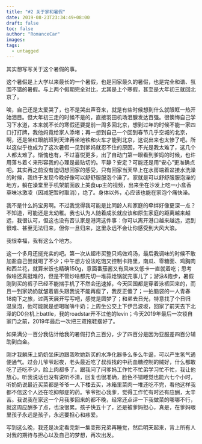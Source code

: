 ```yaml
---
title: "#2 关于家和暑假"
date: 2019-08-23T23:34:49+08:00
draft: false
toc: false
author: "RomanceCar"
images:
tags: 
  - untagged
---
```


其实想写写关于这个暑假的事。

这个暑假是上大学以来最长的一个暑假，也是回家最久的暑假，也是完全和谐、氛围不错的暑假。与上两个假期完全对比，尤其是上个寒假，甚至是大年初三就回北京了。

唉，自己还是太爱哭了，也不是哭出声音来，就是有些时候想到什么就眼眶一热开始泪目。但大年初三走的时候不是的，直接羽田机场泪腺发达百强。很懊悔自己学习下水道，本来就不长的寒假还要提前一周多回北京，想到过年的时候不能一家四口打打牌，我他妈竟给家人添堵；再一想到自己一个回到春节几乎空城的北京，啊，还是坐红眼航班到天津再坐地铁和火车才能到北京，这说出来也太惨了吧。所以这似乎也成为了这次暑假一见到爹妈就忍不住的原因，不光是我太难了，这几个人都太难了。惭愧也有，不过喜悦更多，出了自动门第一眼看到爹妈的时候，也许用落ち着く来形容我的心理是最贴切的。平静？安定？可能还是用“安心”更准确点吧。其实再之前没有迫切想回家的感受，只有回家当天早上在水房端着盆接水洗澡的时候，我终于发现今晚好像可以舒舒服服泡个澡了。家就是可以舒舒服服泡澡的地方，躺在澡堂里手机架前面放上美食up主的视频，出来坐在沙发上吃一小盒香草味冰激凌（因减肥暂时取消），绝了。身体以外，心应该也能在家泡个痛快澡。

我不是什么妈宝男啊。不过我觉得我可能是比同龄人和家庭的牵绊好像更深一点？不知道，可能还是太幼稚。我也认为人随着成长就应该和原生家庭的距离越来越远，我很认可，但这也没有否认家是港湾这件事：你可以离开港口越来越远，远到很难、甚至无法归来，但你一旦归来，这里永远不会让你感受到大风大浪。

我很幸福，我有这么个地方。

这一个多月还挺充实的吧。第一次从超市买整只鸡做鸡汤，最后我调味的时候不敢加盐自己尝就喝了不少；中午想方设法吃饱又控制卡路里，南瓜、零糖面、鸡胸肉和西兰花，就算米饭也精确150g，意面番茄酱又有风味又低卡一直就着吃；思考做啥还真挺难的，但是不管炒啥都先切一堆蒜炝锅就完事儿了；游泳&跑步，暑假刚到买的裤子已经不能揣手机了不然会迅速掉，今天回国都是穿着泳裤回来的，而且一到家奶奶就皱着眉头跟我说不能再瘦了，我反正傻了；一拍脑袋的一人青春18南下之旅，过两天展开写写吧，感觉是圆梦了；和弟去日光，特意找了个日归温泉泡，他可能就是想喝咖啡牛奶；上周坐公交上下伊吕波坂，回家了前天去下北泽的D0台机上battle，我的roadstar开不过他的levin；今天2019年最后一次锁自家门之前，2019年最后一次把三双拖鞋摆好了。

如果满分一百分我估计给我的暑假打负三百分，少了四百分是因为亚服差四百分辅助到白金。

刚才我躺床上奶奶坐床边跟我吹她新买的水净化器多么多么牛逼，可以产生氢气通便通气。过会儿爷爷起夜，老头最近吃了叔叔找的中药血糖控制的贼好，什么都敢吃了还吃不少，脸上肉都多了。跟我问了问爹妈工作忙不忙弟学习忙不忙，我让他放心。听我说话也没有说听不清，回复也很准确，脸色不错睡觉也能六七个小时，听奶奶说最近买菜都是爷爷一人下楼去买，冰箱里菜肉一堆还吃不完，看他这样我都不信这个人还在吃抑郁症的药。爷爷担心我爹，觉得工作忙有时还有应酬，太辛苦。我说我在家这一个月我爹回来的都不晚，经常还点评一下我做菜的哪哪不行，就这周应酬多了点，也没很累。孩子快五十了，还是被爹妈担心，真是，在爹妈眼里孩子永远是孩子，永远要担心和疼爱。

写到这么晚，我还是决定看完新一集变形兄弟再睡觉，然后明天起来，背上所有人对我的期待与担心以及自己的梦想，再次出发。
